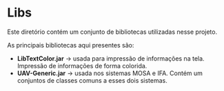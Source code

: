 # Libs

Este diretório contém um conjunto de bibliotecas utilizadas nesse projeto.

As principais bibliotecas aqui presentes são:

* **LibTextColor.jar** -> usada para impressão de informações na tela. Impressão de informações de forma colorida.
* **UAV-Generic.jar** -> usada nos sistemas MOSA e IFA. Contém um conjuntos de classes comuns a esses dois sistemas.
